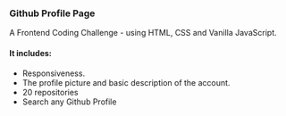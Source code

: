 ### Github Profile Page

A Frontend Coding Challenge - using HTML, CSS and Vanilla JavaScript.

#### It includes:
- Responsiveness.
- The profile picture and basic description of the account.
- 20 repositories
- Search any Github Profile



